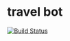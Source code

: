 # travel bot

[![Build Status](https://travis-ci.org/dungba88/travel-bot.svg?branch=production)](https://travis-ci.org/dungba88/travel-bot)
